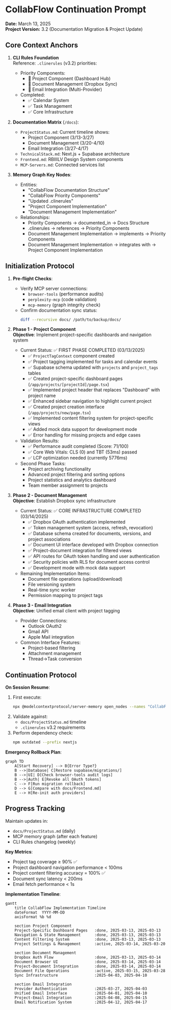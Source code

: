 # CollabFlow Continuation Prompt
**Date:** March 13, 2025  
**Project Version:** 3.2 (Documentation Migration & Project Update)

## Core Context Anchors
1. **CLI Rules Foundation**  
   Reference: `.clinerules` (v3.2) priorities:
   - Priority Components:
     - 🚀 Project Component (Dashboard Hub)
     - 📁 Document Management (Dropbox Sync)
     - 📧 Email Integration (Multi-Provider)
   - Completed:
     - ✅ Calendar System
     - ✅ Task Management
     - ✅ Core Infrastructure

2. **Documentation Matrix** (`/docs`):
   - `ProjectStatus.md`: Current timeline shows:
     - Project Component (3/13-3/27)
     - Document Management (3/20-4/10)
     - Email Integration (3/27-4/17)
   - `TechnicalStack.md`: Next.js + Supabase architecture
   - `Frontend.md`: RBIIILV Design System components
   - `MCP-Servers.md`: Connected services list

3. **Memory Graph Key Nodes**:
   - Entities: 
     - "CollabFlow Documentation Structure"
     - "CollabFlow Priority Components"
     - "Updated .clinerules"
     - "Project Component Implementation"
     - "Document Management Implementation"
   - Relationships: 
     - Priority Components → documented_in → Docs Structure
     - .clinerules → references → Priority Components
     - Document Management Implementation → implements → Priority Components
     - Document Management Implementation → integrates with → Project Component Implementation

## Initialization Protocol
1. **Pre-flight Checks**:
   - Verify MCP server connections:
     - `browser-tools` (performance audits)
     - `perplexity-mcp` (code validation)
     - `mcp-memory` (graph integrity check)
   - Confirm documentation sync status:
     ```bash
     diff --recursive docs/ /path/to/backup/docs/
     ```

2. **Phase 1 - Project Component**  
   **Objective**: Implement project-specific dashboards and navigation system
   - Current Status: ✅ FIRST PHASE COMPLETED (03/13/2025)
     - ✅ `ProjectTagContext` component created 
     - ✅ Project tagging implemented for tasks and calendar events
     - ✅ Supabase schema updated with `projects` and `project_tags` tables
     - ✅ Created project-specific dashboard pages (`/app/projects/[projectId]/page.tsx`)
     - ✅ Implemented project header that replaces "Dashboard" with project name
     - ✅ Enhanced sidebar navigation to highlight current project
     - ✅ Created project creation interface (`/app/projects/new/page.tsx`)
     - ✅ Implemented content filtering system for project-specific views
     - ✅ Added mock data support for development mode
     - ✅ Error handling for missing projects and edge cases
   - Validation Results:
     - ✅ Performance audit completed (Score: 71/100)
     - ✅ Core Web Vitals: CLS (0) and TBT (53ms) passed
     - ✅ LCP optimization needed (currently 5776ms)
   - Second Phase Tasks:
     - Project archiving functionality
     - Advanced project filtering and sorting options
     - Project statistics and analytics dashboard
     - Team member assignment to projects

3. **Phase 2 - Document Management**  
   **Objective**: Establish Dropbox sync infrastructure
   - Current Status: ✅ CORE INFRASTRUCTURE COMPLETED (03/14/2025)
     - ✅ Dropbox OAuth authentication implemented 
     - ✅ Token management system (access, refresh, revocation)
     - ✅ Database schema created for documents, versions, and project associations
     - ✅ Document UI interface developed with Dropbox connection
     - ✅ Project-document integration for filtered views
     - ✅ API routes for OAuth token handling and user authentication
     - ✅ Security policies with RLS for document access control
     - ✅ Development mode with mock data support
   - Remaining Implementation Items:
     - Document file operations (upload/download)
     - File versioning system
     - Real-time sync worker
     - Permission mapping to project tags

4. **Phase 3 - Email Integration**  
   **Objective**: Unified email client with project tagging
   - Provider Connections:
     - Outlook OAuth2
     - Gmail API
     - Apple Mail integration
   - Common Interface Features:
     - Project-based filtering
     - Attachment management
     - Thread→Task conversion

## Continuation Protocol
**On Session Resume**:
1. First execute:
   ```bash
   npx @modelcontextprotocol/server-memory open_nodes --names "CollabFlow Priority Components"
   ```
2. Validate against:
   - `docs/ProjectStatus.md` timeline
   - `.clinerules` v3.2 requirements
3. Perform dependency check:
   ```bash
   npm outdated --prefix nextjs
   ```

**Emergency Rollback Plan**:
```mermaid
graph TD
    A[Start Recovery] --> B{Error Type?}
    B -->|Database| C[Restore supabase/migrations/]
    B -->|UI| D[Check browser-tools audit logs]
    B -->|Auth| E[Revoke all OAuth tokens]
    C --> F[Run migration rollback]
    D --> G[Compare with docs/Frontend.md]
    E --> H[Re-init auth providers]
```

## Progress Tracking
Maintain updates in:
- `docs/ProjectStatus.md` (daily)
- MCP memory graph (after each feature)
- CLI Rules changelog (weekly)

**Key Metrics**:
- Project tag coverage ≥ 90% ✅
- Project dashboard navigation performance < 100ms
- Project content filtering accuracy = 100% ✅
- Document sync latency < 200ms
- Email fetch performance < 1s

**Implementation Timeline**:
```mermaid
gantt
    title CollabFlow Implementation Timeline
    dateFormat  YYYY-MM-DD
    axisFormat %b %d
    
    section Project Component
    Project-Specific Dashboard Pages   :done, 2025-03-13, 2025-03-13
    Navigation & State Management      :done, 2025-03-13, 2025-03-13
    Content Filtering System           :done, 2025-03-13, 2025-03-13
    Project Settings & Management      :active, 2025-03-14, 2025-03-20
    
    section Document Management
    Dropbox Auth Flow                  :done, 2025-03-13, 2025-03-14
    Document Browser UI                :done, 2025-03-14, 2025-03-14
    Project-Document Integration       :done, 2025-03-14, 2025-03-14
    Document File Operations           :active, 2025-03-15, 2025-03-28
    Sync Infrastructure                :2025-04-03, 2025-04-10
    
    section Email Integration
    Provider Authentication            :2025-03-27, 2025-04-03
    Unified Email Interface            :2025-04-01, 2025-04-10
    Project-Email Integration          :2025-04-08, 2025-04-15
    Email Notification System          :2025-04-12, 2025-04-17
